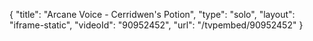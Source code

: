 {
    "title": "Arcane Voice - Cerridwen's Potion",
    "type": "solo",
    "layout": "iframe-static",
    "videoId": "90952452",
    "url": "\/tvpembed\/90952452"
}